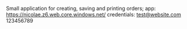 Small application for creating, saving and printing orders;
app: https://nicolae.z6.web.core.windows.net/
credentials:
test@website.com
123456789
